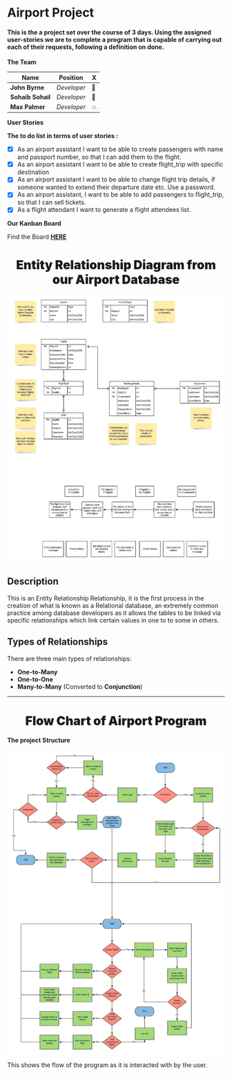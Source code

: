 # Airport Project

#### This is the a project set over the course of 3 days. Using the assigned user-stories we are to complete a program that is capable of carrying out each of their requests, following a definition on done.

**The Team**

| Name          | Position  | **X** |
|---------------|-----------|------|
| **John Byrne**    | _Developer_ | :bug: |
| **Sohaib Sohail** | _Developer_ | :truck: |
| **Max Palmer**    | _Developer_ | :boom: |

**User Stories**

**The to do list in terms of user stories :**
- [x] As an airport assistant I want to be able to create passengers with name and passport number, 
so that I can add them to the flight.
- [x] As an airport assistant I want to be able to create flight_trip with specific destination
- [x] As an airport assistant I want to be able to change flight trip details, if someone wanted to 
extend their departure date etc. Use a password. 
- [x] As an airport assistant, I want to be able to add passengers to flight_trip, so that I
can sell tickets.
- [x] As a flight attendant I want to generate a flight attendees list.

**Our Kanban Board**

Find the Board [**HERE**](https://trello.com/b/3BQkzYtl/airport-project)

# <div align="center" style="font-weight: bolder">Entity Relationship Diagram from our Airport Database</div>

![image info](Images/Airport%20ERD%20-%20ERD%20Diagram.jpeg)

## **Description**

This is an Entity Relationship Relationship, it is the first process in the creation of what is known as a Relational database, an
extremely common practice among database developers as it allows the tables to be linked via specific relationships which link
certain values in one to to some in others.

## **Types of Relationships**

There are three main types of relationships:
* **One-to-Many**
* **One-to-One**
* **Many-to-Many** (Converted to **Conjunction**)

___


# <div align="center" style="font-weight: bolder">Flow Chart of Airport Program</div>

**The project Structure**

![image info](Images/Flow%20Diagram%20of%20Airport%20Program.jpeg)

This shows the flow of the program as it is interacted with by the user.